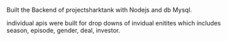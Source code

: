Built the Backend of projectsharktank with Nodejs and db Mysql.

individual apis were built for drop downs of invidual enitites which includes season, episode, gender, deal, investor.


